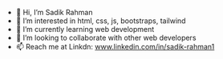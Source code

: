 - 👋 Hi, I’m Sadik Rahman
- 👀 I’m interested in html, css, js, bootstraps, tailwind
- 🌱 I’m currently learning web development 
- 💞️ I’m looking to collaborate with other web developers
- 📫 Reach me at Linkdn: www.linkedin.com/in/sadik-rahman1

<!---
sadik2702/sadik2702 is a ✨ special ✨ repository because its `README.md` (this file) appears on your GitHub profile.
You can click the Preview link to take a look at your changes.
--->
